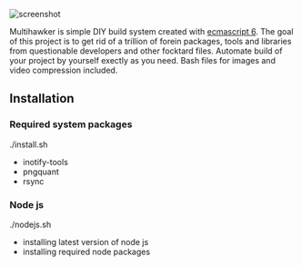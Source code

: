 ![screenshot](https://www.dropbox.com/s/1rsl9qtzq2rtxaz/multihawker-sm.png)

Multihawker is simple DIY build system created with [ecmascript 6](http://www.ecma-international.org/ecma-262/6.0/). The goal of this project is to get rid of a trillion of forein packages, tools and libraries from questionable developers and other focktard files. 
Automate build of your project by yourself exectly as you need.
Bash files for images and video compression included. 

## Installation

### Required system packages
./install.sh
- inotify-tools
- pngquant
- rsync

### Node js
./nodejs.sh
- installing latest version of node js
- installing required node packages